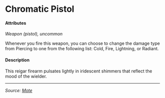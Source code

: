 # Chromatic Pistol

#### Attributes

_Weapon (pistol), uncommon_

Whenever you fire this weapon, you can choose to change the damage type from Piercing to one from the following list: Cold, Fire, Lightning, or Radiant.

#### Description

This reigar firearm pulsates lightly in iridescent shimmers that reflect the mood of the wielder.

---

_Source: [Mote](https://github.com/mpanighetti/dnd5e-mote)_
